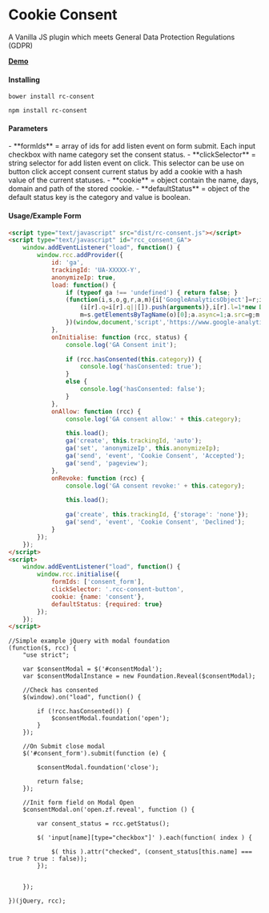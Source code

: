 Cookie Consent
=================

A Vanilla JS plugin which meets General Data Protection Regulations (GDPR) 

**[Demo][]**

<h4>Installing</h4>

```
bower install rc-consent
```

```
npm install rc-consent
```


<h4>Parameters</h4>
- **formIds**       = array of ids for add listen event on form submit. Each input checkbox with name category set the consent status.
- **clickSelector** = string selector for add listen event on click. This selector can be use on button click accept consent current status by add a cookie with a hash value of the current statuses.
- **cookie**        = object contain the name, days, domain and path of the stored cookie.  
- **defaultStatus** = object of the default status key is the category and value is boolean.


<h4>Usage/Example Form</h4>

```html
<script type="text/javascript" src="dist/rc-consent.js"></script>
<script type="text/javascript" id="rcc_consent_GA">
    window.addEventListener("load", function() {
        window.rcc.addProvider({
            id: 'ga',
            trackingId: 'UA-XXXXX-Y',
            anonymizeIp: true,
            load: function() {
                if (typeof ga !== 'undefined') { return false; }
                (function(i,s,o,g,r,a,m){i['GoogleAnalyticsObject']=r;i[r]=i[r]||function(){
                    (i[r].q=i[r].q||[]).push(arguments)},i[r].l=1*new Date();a=s.createElement(o),
                    m=s.getElementsByTagName(o)[0];a.async=1;a.src=g;m.parentNode.insertBefore(a,m)
                })(window,document,'script','https://www.google-analytics.com/analytics.js','ga');
            },
            onInitialise: function (rcc, status) {
                console.log('GA Consent init');

                if (rcc.hasConsented(this.category)) {
                    console.log('hasConsented: true');
                }
                else {
                    console.log('hasConsented: false');
                }
            },
            onAllow: function (rcc) {
                console.log('GA consent allow:' + this.category);

                this.load();
                ga('create', this.trackingId, 'auto');
                ga('set', 'anonymizeIp', this.anonymizeIp);
                ga('send', 'event', 'Cookie Consent', 'Accepted');
                ga('send', 'pageview');
            },
            onRevoke: function (rcc) {
                console.log('GA consent revoke:' + this.category);

                this.load();

                ga('create', this.trackingId, {'storage': 'none'});
                ga('send', 'event', 'Cookie Consent', 'Declined');
            }
        });
    });
</script>
<script>
    window.addEventListener("load", function() {
        window.rcc.initialise({
            formIds: ['consent_form'], 
            clickSelector: '.rcc-consent-button', 
            cookie: {name: 'consent'}, 
            defaultStatus: {required: true}
        });
    });
</script>
```

```JS
//Simple example jQuery with modal foundation
(function($, rcc) {
    "use strict";

    var $consentModal = $('#consentModal');
    var $consentModalInstance = new Foundation.Reveal($consentModal);

    //Check has consented
    $(window).on("load", function() {

        if (!rcc.hasConsented()) {
            $consentModal.foundation('open');
        }
    });

    //On Submit close modal
    $('#consent_form').submit(function (e) {

        $consentModal.foundation('close');

        return false;
    });

    //Init form field on Modal Open
    $consentModal.on('open.zf.reveal', function () {

        var consent_status = rcc.getStatus();

        $( 'input[name][type="checkbox"]' ).each(function( index ) {

            $( this ).attr("checked", (consent_status[this.name] === true ? true : false));
        });


    });

})(jQuery, rcc);
```

[Demo]: http://redcastor.github.io/rc-consent/